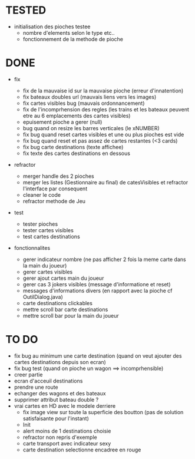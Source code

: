 # TESTED
* initialisation des pioches testee
    * nombre d'elements selon le type etc..
    * fonctionnement de la methode de pioche
    

# DONE
* fix
    * fix de la mauvaise id sur la mauvaise pioche (erreur d'innatention)
    * fix bateaux doubles url (mauvais liens vers les images)
    * fix cartes visibles bug (mauvais ordonnancement)
    * fix de l'incomprhension des regles (les trains et les bateaux peuvent etre au 6 emplacements des cartes visibles)
    * epuisement pioche a gerer (null)
    * bug quand on resize les barres verticales (le xNUMBER)
    * fix bug quand reset cartes visibles et une ou plus pioches est vide
    * fix bug quand reset et pas assez de cartes restantes (<3 cards)
    * fix bug carte destinations (texte affichee)
    * fix texte des cartes destinations en dessous


* refractor
    * merger handle des 2 pioches
    * merger les listes (Gestionnaire au final) de catesVisibles et refractor l'interface par consequent
    * cleaner le code
    * refractor methode de Jeu
        

* test
    * tester pioches
    * tester cartes visibles
    * test cartes destinations


* fonctionnalites
    * gerer indicateur nombre (ne pas afficher 2 fois la meme carte dans la main du joueur)
    * gerer cartes visibles
    * gerer ajout cartes main du joueur
    * gerer cas 3 jokers visibles (message d'informatione et reset)
    * messages d'informations divers (en rapport avec la pioche cf OutilDialog.java)
    * carte destinations clickables
    * mettre scroll bar carte destinations
    * mettre scroll bar pour la main du joueur


# TO DO
* fix bug au minimum une carte destination (quand on veut ajouter des cartes destinations depuis son ecran)
* fix bug test (quand on pioche un wagon ==> incomprhensible) 
* creer partie
* ecran d'acceuil destinations
* prendre une route
* echanger des wagons et des bateaux
* supprimer attribut bateau double ?
* vrai cartes en HD avec le modele derriere
    * fix image view sur toute la superficie des boutton (pas de solution satisfaisante pour l'instant)
    * Init
    * alert moins de 1 destinations choisie
    * refractor non repris d'exemple
    * carte transport avec indicateur sexy
    * carte destination selectionne encadree en rouge
